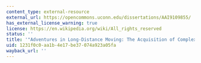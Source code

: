 ```yaml
---
content_type: external-resource
external_url: https://opencommons.uconn.edu/dissertations/AAI9109855/
has_external_license_warning: true
license: https://en.wikipedia.org/wiki/All_rights_reserved
status: ''
title: '"Adventures in Long-Distance Moving: The Acquisition of Complex _Wh_\-Questions."'
uid: 1231f0c0-aa1b-4e17-be37-074a923a05fa
wayback_url: ''
---
```


